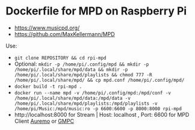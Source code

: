 # Dockerfile for MPD on Raspberry Pi
* https://www.musicpd.org/
* https://github.com/MaxKellermann/MPD

Use:
* ``` git clone REPOSITORY && cd rpi-mpd ```
* Optional: ``` mkdir -p /home/pi/.config/mpd && mkdir -p /home/pi/.local/share/mpd/data && mkdir -p /home/pi/.local/share/mpd/playlists && chmod 777 -R /home/pi/.local/share/mpd/ && cp mpd.conf /home/pi/.config/mpd/ ```
* ``` docker build -t rpi-mpd . ``` 
* ``` docker run --name mpd -v /home/pi/.config/mpd:/mpd/conf -v /home/pi/.local/share/mpd/data:/mpd/data -v /home/pi/.local/share/mpd/playlists:/mpd/playlists -v /home/pi/Music:/mpd/music:ro -p 6600:6600 -p 8000:8000 rpi-mpd ``` 
* http://localhost:8000 for Stream | Host: localhost , Port: 6600 for MPD Client [Auremo](https://auremo.codeplex.com/) or [GMPC](https://gmpclient.org/)